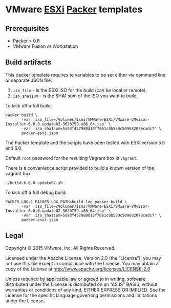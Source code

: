 # VMware [ESXi](https://www.vmware.com/products/esxi-and-esx/overview) [Packer](http://packer.io) templates


## Prerequisites

* [Packer](http://packer.io) > 0.8
* VMware Fusion or Workstation

## Build artifacts

This packer template requires to variables to be set either via command line or separate JSON file:

1. `iso_file` - is the ESXi ISO for the build (can be local or remote).
1. `iso_sha1sum` - is the SHA1 sum of the ISO you want to build.

To kick off a full build:

```shell
packer build \
       -var 'iso_file=/Volumes/isos/VMWare/ESXi/VMware-VMvisor-Installer-6.0.0.update02-3620759.x86_64.iso' \
       -var 'iso_sha1sum=5a93f457980d18f7061c8b550c509682070cadc7' \
       packer-esxi.json
```

The Packer template and the scripts have been tested with ESXi version 5.5 and 6.0.

Default `root` password for the resulting Vagrant box is `vagrant`.

There is a convenience script provided to build a known version of the vagrant box.

```shell
./build-6.0.0.update02.sh
```

To kick off a full debug build:

```shell
PACKER_LOG=1 PACKER_LOG_PATH=build.log packer build \
       -var 'iso_file=/Volumes/isos/VMWare/ESXi/VMware-VMvisor-Installer-6.0.0.update02-3620759.x86_64.iso' \
       -var 'iso_sha1sum=5a93f457980d18f7061c8b550c509682070cadc7' \
       packer-esxi.json
```

## Legal

Copyright © 2015 VMware, Inc.  All Rights Reserved.

Licensed under the Apache License, Version 2.0 (the “License”); you may not
use this file except in compliance with the License.  You may obtain a copy of
the License at http://www.apache.org/licenses/LICENSE-2.0

Unless required by applicable law or agreed to in writing, software distributed
under the License is distributed on an “AS IS” BASIS, without warranties or
conditions of any kind, EITHER EXPRESS OR IMPLIED.  See the License for the
specific language governing permissions and limitations under the License.
